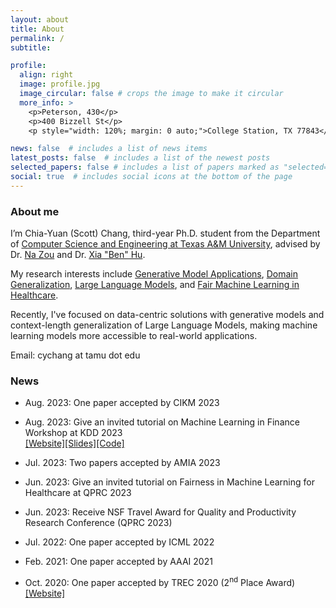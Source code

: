 ```yaml
---
layout: about
title: About
permalink: /
subtitle: 

profile:
  align: right
  image: profile.jpg
  image_circular: false # crops the image to make it circular
  more_info: >
    <p>Peterson, 430</p>
    <p>400 Bizzell St</p>
    <p style="width: 120%; margin: 0 auto;">College Station, TX 77843</p>

news: false  # includes a list of news items
latest_posts: false  # includes a list of the newest posts
selected_papers: false # includes a list of papers marked as "selected={true}"
social: true  # includes social icons at the bottom of the page
---
```


### About me

I’m Chia-Yuan (Scott) Chang, third-year Ph.D. student from the Department of [Computer Science and Engineering at Texas A&M University](https://www.tamu.edu/), advised by Dr. [Na Zou](https://nzou1.github.io/) and Dr. [Xia "Ben" Hu](https://cs.rice.edu/~xh37/index.html). 

My research interests include [Generative Model Applications](https://arxiv.org/abs/2310.01508), [Domain Generalization](https://arxiv.org/abs/2307.07181), [Large Language Models](https://arxiv.org/abs/2310.00576), and [Fair Machine Learning in Healthcare](https://arxiv.org/abs/2303.13790).

Recently, I've focused on data-centric solutions with generative models and context-length generalization of Large Language Models, making machine learning models more accessible to real-world applications.


Email: cychang at tamu dot edu

### News

- Aug. 2023: One paper accepted by CIKM 2023

- Aug. 2023: Give an invited tutorial on Machine Learning in Finance Workshop at KDD 2023 \
  [[Website]](https://sites.google.com/view/kdd-mlf-2023/schedule?authuser=0)[[Slides]](http://zhimengj0326.github.io/files/Fairness_tutorial_KDD23@MLF.pdf)[[Code]](http://zhimengj0326.github.io/files/fairness_case_study.ipynb)

- Jul. 2023: Two papers accepted by AMIA 2023

- Jun. 2023: Give an invited tutorial on Fairness in Machine Learning for Healthcare at QPRC 2023

- Jun. 2023: Receive NSF Travel Award for Quality and Productivity Research Conference (QPRC 2023)

- Jul. 2022: One paper accepted by ICML 2022

- Feb. 2021: One paper accepted by AAAI 2021

- Oct. 2020: One paper accepted by TREC 2020 (2<sup>nd</sup> Place Award) [[Website]](https://trec.nist.gov/pubs/trec29/trec2020.html)
